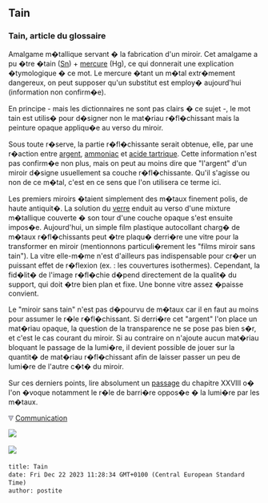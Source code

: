 ## Tain
### Tain, article du glossaire
 Amalgame m�tallique servant � la fabrication d'un miroir. Cet amalgame a pu �tre �tain ([Sn](annexe1.html#sn)) + [mercure](mercure.html) (Hg), ce qui donnerait une explication �tymologique � ce mot. Le mercure �tant un m�tal extr�mement dangereux, on peut supposer qu'un substitut est employ� aujourd'hui (information non confirm�e).

En principe - mais les dictionnaires ne sont pas clairs � ce sujet -, le mot tain est utilis� pour d�signer non le mat�riau r�fl�chissant mais la peinture opaque appliqu�e au verso du miroir.

Sous toute r�serve, la partie r�fl�chissante serait obtenue, elle, par une r�action entre [argent](argent.html), [ammoniac](ammoniac.html) et [acide tartrique](tartre.html). Cette information n'est pas confirm�e non plus, mais on peut au moins dire que "l'argent" d'un miroir d�signe usuellement sa couche r�fl�chissante. Qu'il s'agisse ou non de ce m�tal, c'est en ce sens que l'on utilisera ce terme ici.

Les premiers miroirs �taient simplement des m�taux finement polis, de haute antiquit�. La solution du [verre](verre.html) enduit au verso d'une mixture m�tallique couverte � son tour d'une couche opaque s'est ensuite impos�e. Aujourd'hui, un simple film plastique autocollant charg� de m�taux r�fl�chissants peut �tre plaqu� derri�re une vitre pour la transformer en miroir (mentionnons particuli�rement les "films miroir sans tain"). La vitre elle-m�me n'est d'ailleurs pas indispensable pour cr�er un puissant effet de r�flexion (ex. : les couvertures isothermes). Cependant, la fid�lit� de l'image r�fl�chie d�pend directement de la qualit� du support, qui doit �tre bien plan et fixe. Une bonne vitre assez �paisse convient.

Le "miroir sans tain" n'est pas d�pourvu de m�taux car il en faut au moins pour assumer le r�le r�fl�chissant. Si derri�re cet "argent" l'on place un mat�riau opaque, la question de la transparence ne se pose pas bien s�r, et c'est le cas courant du miroir. Si au contraire on n'ajoute aucun mat�riau bloquant le passage de la lumi�re, il devient possible de jouer sur la quantit� de mat�riau r�fl�chissant afin de laisser passer un peu de lumi�re de l'autre c�t� du miroir.

Sur ces derniers points, lire absolument un [passage](chap28origamimiroir.html#sanstein) du chapitre XXVIII o� l'on �voque notamment le r�le de barri�re oppos�e � la lumi�re par les m�taux.



![](images/flechebas.gif) [Communication](http://www.artrealite.com/annonceurs.htm) 

[![](https://cbonvin.fr/sites/regie.artrealite.com/visuels/campagne1.png)](index-2.html#20131014)

![](https://cbonvin.fr/sites/regie.artrealite.com/visuels/campagne2.png)
```
title: Tain
date: Fri Dec 22 2023 11:28:34 GMT+0100 (Central European Standard Time)
author: postite
```
